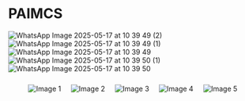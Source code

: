 # PAIMCS
![WhatsApp Image 2025-05-17 at 10 39 49 (2)](https://github.com/user-attachments/assets/a51c7dcf-a162-4eca-a64a-4fc5d2c54d1a)
![WhatsApp Image 2025-05-17 at 10 39 49 (1)](https://github.com/user-attachments/assets/7805ab16-4221-46fe-839a-f944fb79fe3c)
![WhatsApp Image 2025-05-17 at 10 39 49](https://github.com/user-attachments/assets/753d0546-aa9e-4027-b06b-a93476850c43)
![WhatsApp Image 2025-05-17 at 10 39 50 (1)](https://github.com/user-attachments/assets/c3f321af-96f1-45ab-8dfd-0958e29ebb19)
![WhatsApp Image 2025-05-17 at 10 39 50](https://github.com/user-attachments/assets/f01c7100-1afd-4f9f-a064-6ba0a7c17cc7)




<div style="display: flex; flex-wrap: wrap; justify-content: center;">
    <img src="https://github.com/user-attachments/assets/a51c7dcf-a162-4eca-a64a-4fc5d2c54d1a" style="max-width: 100%; height: auto; margin: 10px;" alt="Image 1">
    <img src="https://github.com/user-attachments/assets/7805ab16-4221-46fe-839a-f944fb79fe3c" style="max-width: 100%; height: auto; margin: 10px;" alt="Image 2">
    <img src="https://github.com/user-attachments/assets/753d0546-aa9e-4027-b06b-a93476850c43" style="max-width: 100%; height: auto; margin: 10px;" alt="Image 3">
    <img src="https://github.com/user-attachments/assets/c3f321af-96f1-45ab-8dfd-0958e29ebb19" style="max-width: 100%; height: auto; margin: 10px;" alt="Image 4">
    <img src="https://github.com/user-attachments/assets/f01c7100-1afd-4f9f-a064-6ba0a7c17cc7" style="max-width: 100%; height: auto; margin: 10px;" alt="Image 5">
</div>
